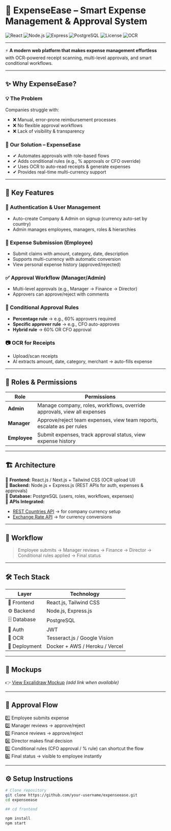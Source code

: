 # 💸 ExpenseEase – Smart Expense Management & Approval System

![React](https://img.shields.io/badge/Frontend-React.js-61DAFB?logo=react&logoColor=white)
![Node.js](https://img.shields.io/badge/Backend-Node.js-339933?logo=node.js&logoColor=white)
![Express](https://img.shields.io/badge/API-Express.js-000000?logo=express&logoColor=white)
![PostgreSQL](https://img.shields.io/badge/Database-PostgreSQL-336791?logo=postgresql&logoColor=white)
![License](https://img.shields.io/badge/License-MIT-green)
![OCR](https://img.shields.io/badge/OCR-Tesseract.js%20%2F%20Google%20Vision-blue)

---

⚡ **A modern web platform that makes expense management effortless** with OCR-powered receipt scanning, multi-level approvals, and smart conditional workflows.

---

## ✨ Why ExpenseEase?

### 💡 The Problem
Companies struggle with:
- ❌ Manual, error-prone reimbursement processes  
- ❌ No flexible approval workflows  
- ❌ Lack of visibility & transparency  

### 🚀 Our Solution – ExpenseEase
- ✔ Automates approvals with role-based flows  
- ✔ Adds conditional rules (e.g., % approvals or CFO override)  
- ✔ Uses OCR to auto-read receipts & generate expenses  
- ✔ Provides real-time multi-currency support  

---

## 🔑 Key Features

### 👤 Authentication & User Management
- Auto-create Company & Admin on signup (currency auto-set by country)  
- Admin manages employees, managers, roles & hierarchies  

### 🧾 Expense Submission (Employee)
- Submit claims with amount, category, date, description  
- Supports multi-currency with automatic conversion  
- View personal expense history (approved/rejected)  

### ✅ Approval Workflow (Manager/Admin)
- Multi-level approvals (e.g., Manager → Finance → Director)  
- Approvers can approve/reject with comments  

### 🎯 Conditional Approval Rules
- **Percentage rule** → e.g., 60% approvers required  
- **Specific approver rule** → e.g., CFO auto-approves  
- **Hybrid rule** → 60% OR CFO approval  

### 📷 OCR for Receipts
- Upload/scan receipts  
- AI extracts amount, date, category, merchant → auto-fills expense  

---

## 👥 Roles & Permissions

| Role | Permissions |
|------|--------------|
| **Admin** | Manage company, roles, workflows, override approvals, view all expenses |
| **Manager** | Approve/reject team expenses, view team reports, escalate as per rules |
| **Employee** | Submit expenses, track approval status, view expense history |

---

## 🏗 Architecture

🔹 **Frontend:** React.js / Next.js + Tailwind CSS (OCR upload UI)  
🔹 **Backend:** Node.js + Express.js (REST APIs for auth, expenses & approvals)  
🔹 **Database:** PostgreSQL (users, roles, workflows, expenses)  
🔹 **APIs Integrated:**
- [REST Countries API](https://restcountries.com/) → for company currency setup  
- [Exchange Rate API](https://api.exchangerate-api.com/) → for currency conversions  

---

## 📌 Workflow

> Employee submits → Manager reviews → Finance → Director → Conditional rules applied → Final status

---

## 🛠 Tech Stack

| Layer | Technology |
|-------|-------------|
| 🎨 Frontend | React.js, Tailwind CSS |
| ⚙ Backend | Node.js, Express.js |
| 🗄 Database | PostgreSQL |
| 🔐 Auth | JWT |
| 🧠 OCR | Tesseract.js / Google Vision |
| 🚀 Deployment | Docker + AWS / Heroku / Vercel |

---

## 🎨 Mockups
👉 [View Excalidraw Mockup](#) *(add link when available)*  

---

## 🔄 Approval Flow

1️⃣ Employee submits expense  
2️⃣ Manager reviews → approve/reject  
3️⃣ Finance reviews → approve/reject  
4️⃣ Director makes final decision  
5️⃣ Conditional rules (CFO approval / % rule) can shortcut the flow  
6️⃣ Final status → visible to employee instantly  

---

## ⚙ Setup Instructions

```bash
# Clone repository
git clone https://github.com/your-username/expenseease.git
cd expenseease

## cd frontend

npm install
npm start
